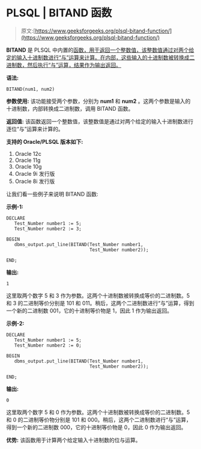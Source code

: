 # PLSQL | BITAND 函数

> 原文:[https://www.geeksforgeeks.org/plsql-bitand-function/](https://www.geeksforgeeks.org/plsql-bitand-function/)

**BITAND** 是 PLSQL 中内置的[函数，用于返回一个整数值，该整数值通过对两个给定的输入十进制数进行“与”运算来计算。在内部，这些输入的十进制数被转换成二进制数，然后执行“与”运算，结果作为输出返回。](https://www.geeksforgeeks.org/functions-in-plsql/)

**语法:**

```
BITAND(num1, num2)
```

**参数使用:**
该功能接受两个参数，分别为 **num1** 和 **num2** 。这两个参数是输入的十进制数，内部转换成二进制数，调用 BITAND 函数。

**返回值:**
该函数返回一个整数值，该整数值是通过对两个给定的输入十进制数进行逐位“与”运算来计算的。

**支持的 Oracle/PLSQL 版本如下:**

1.  Oracle 12c
2.  Oracle 11g
3.  Oracle 10g
4.  Oracle 9i 发行版
5.  Oracle 8i 发行版

让我们看一些例子来说明 BITAND 函数:

**示例-1:**

```
DECLARE 
   Test_Number number1 := 5;
   Test_Number number2 := 3;

BEGIN 
   dbms_output.put_line(BITAND(Test_Number number1, 
                               Test_Number number2)); 

END;  
```

**输出:**

```
1
```

这里取两个数字 5 和 3 作为参数。这两个十进制数被转换成等价的二进制数。5 和 3 的二进制等价分别是 101 和 011。稍后，这两个二进制数进行“与”运算，得到一个新的二进制数 001，它的十进制等价物是 1，因此 1 作为输出返回。

**示例-2:**

```
DECLARE 
   Test_Number number1 := 5;
   Test_Number number2 := 0;

BEGIN 
   dbms_output.put_line(BITAND(Test_Number number1, 
                               Test_Number number2)); 

END;  
```

**输出:**

```
0
```

这里取两个数字 5 和 0 作为参数。这两个十进制数被转换成等价的二进制数。5 和 0 的二进制等价物分别是 101 和 000。稍后，这两个二进制数进行“与”运算，得到一个新的二进制数 000，它的十进制等价物是 0，因此 0 作为输出返回。

**优势:**
该函数用于计算两个给定输入十进制数的位与运算。